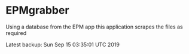 # EPMgrabber
Using a database from the EPM app this application scrapes the files as required


Latest backup: Sun Sep 15 03:35:01 UTC 2019
